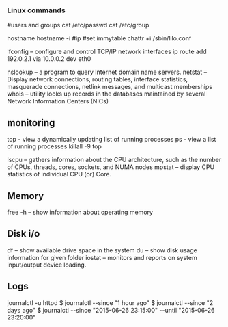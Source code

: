 ### Linux commands

#users and groups 
cat /etc/passwd
cat /etc/group

hostname
hostname -i #ip
#set immytable
chattr +i /sbin/lilo.conf

ifconfig – configure and control TCP/IP network interfaces
ip route add 192.0.2.1 via 10.0.0.2 dev eth0

nslookup – a program to query Internet domain name servers.
netstat – Display network connections, routing tables, interface statistics, masquerade connections, netlink messages, and multicast memberships
whois – utility looks up records in the databases maintained by several Network Information Centers (NICs)

## monitoring
top - view a dynamically updating list of running processes
ps - view a list of running processes
killall -9 top

lscpu – gathers information about the CPU architecture, such as the number of CPUs, threads, cores, sockets, and NUMA nodes
mpstat – display CPU statistics of individual CPU (or) Core.
## Memory
free -h – show information about operating memory
## Disk i/o
df – show available drive space in the system
du – show disk usage information for given folder
iostat – monitors and reports on system input/output device loading.
## Logs
journalctl -u httpd
$ journalctl --since "1 hour ago"
$ journalctl --since "2 days ago"
$ journalctl --since "2015-06-26 23:15:00" --until "2015-06-26 23:20:00"